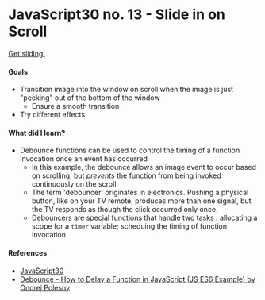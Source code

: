# JavaScript30 no. 13 - Slide in on Scroll

[Get sliding!]()

#### Goals
* Transition image into the window on scroll when the image is just "peeking" out of the bottom of the window
  * Ensure a smooth transition
* Try different effects

#### What did I learn?
* Debounce functions can be used to control the timing of a function invocation once an event has occurred
  * In this example, the debounce allows an image event to occur based on scrolling, but *prevents* the function from being invoked continuously on the scroll
  * The term 'debouncer' originates in electronics. Pushing a physical button, like on your TV remote, produces more than one signal, but the TV responds as though the click occurred only once.
  * Debouncers are special functions that handle two tasks : allocating a scope for a `timer` variable; scheduing the timing of function invocation
  

#### References
* [JavaScript30](https://javascript30.com/)
* [Debounce - How to Delay a Function in JavaScript (JS ES6 Example) by Ondrej Polesny](https://www.freecodecamp.org/news/javascript-debounce-example/)